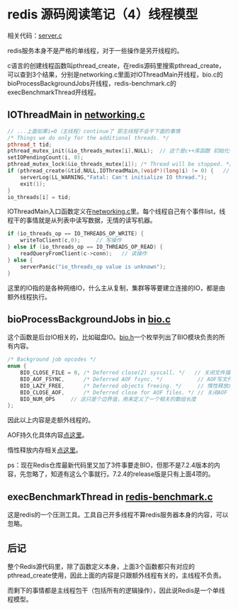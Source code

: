 # redis 源码阅读笔记（4）线程模型

相关代码：[server.c](https://github.com/redis/redis/blob/unstable/src/server.c)

redis服务本身不是严格的单线程，对于一些操作是另开线程的。

c语言的创建线程函数叫pthread_create，在redis源码里搜索pthread_create，可以查到3个结果，分别是networking.c里面对IOThreadMain开线程，bio.c的bioProcessBackgroundJobs开线程，redis-benchmark.c的execBenchmarkThread开线程。

## IOThreadMain in [networking.c](https://github.com/redis/redis/blob/unstable/src/networking.c)

```cpp
// ...上面如果i=0（主线程）continue了 即主线程不会干下面的事情
/* Things we do only for the additional threads. */
pthread_t tid;
pthread_mutex_init(&io_threads_mutex[i],NULL);  // 这个是c++库函数 初始化一把锁
setIOPendingCount(i, 0);
pthread_mutex_lock(&io_threads_mutex[i]); /* Thread will be stopped. */ // c++库函数 上锁
if (pthread_create(&tid,NULL,IOThreadMain,(void*)(long)i) != 0) {   // 给所有子线程注册IOThreadMain入口函数
    serverLog(LL_WARNING,"Fatal: Can't initialize IO thread.");
    exit(1);
}
io_threads[i] = tid;
```

IOThreadMain入口函数定义在[networking.c](https://github.com/redis/redis/blob/unstable/src/networking.c)里。每个线程自己有个事件list，线程干的事情就是从列表中读写数据，无情的读写机器。

```cpp
if (io_threads_op == IO_THREADS_OP_WRITE) {
    writeToClient(c,0);     // 写操作
} else if (io_threads_op == IO_THREADS_OP_READ) {
    readQueryFromClient(c->conn);   // 读操作
} else {
    serverPanic("io_threads_op value is unknown");
}
```

这里的IO指的是各种网络IO，什么主从复制，集群等等要建立连接的IO，都是由额外线程执行。

## bioProcessBackgroundJobs in [bio.c](https://github.com/redis/redis/blob/unstable/src/bio.c)

这个函数是后台IO相关的，比如磁盘IO。[bio.h](https://github.com/redis/redis/blob/unstable/src/bio.h)一个枚举列出了BIO模块负责的所有内容。

```cpp
/* Background job opcodes */
enum {
    BIO_CLOSE_FILE = 0, /* Deferred close(2) syscall. */   // 关闭文件描述符
    BIO_AOF_FSYNC,      /* Deferred AOF fsync. */           // AOF写文件
    BIO_LAZY_FREE,      /* Deferred objects freeing. */     // 惰性释放内存（包括释放占用大块内存的object）
    BIO_CLOSE_AOF,      /* Deferred close for AOF files. */ // 关闭AOF
    BIO_NUM_OPS     // 这只是个边界值，用来定义了一个相关的数组长度
};
```

因此以上内容是走额外线程的。

AOF持久化具体内容[点这里](2.persistence.md#aof)。

惰性释放内存相关[点这里](5.free.md)。

ps：现在Redis仓库最新代码里又加了3件事要走BIO，但那不是7.2.4版本的内容，先忽略了，知道有这么个事就行。7.2.4的release版是只有上面4项的。

## execBenchmarkThread in [redis-benchmark.c](https://github.com/redis/redis/blob/unstable/src/redis-benchmark.c)

这是redis的一个压测工具。工具自己开多线程不算redis服务器本身的内容，可以忽略。

## 后记

整个Redis源代码里，除了函数定义本身，上面3个函数都只有对应的pthread_create使用，因此上面的内容是只跟额外线程有关的，主线程不负责。

而剩下的事情都是主线程包干（包括所有的逻辑操作），因此说Redis是一个单线程模型。